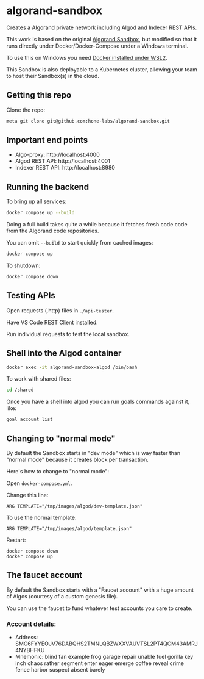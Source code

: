 # algorand-sandbox

Creates a Algorand private network including Algod and Indexer REST APIs.

This work is based on the original [Algorand Sandbox](https://github.com/algorand/sandbox), but modified so that it runs directly under Docker/Docker-Compose under a Windows terminal.

To use this on Windows you need [Docker installed under WSL2](https://docs.docker.com/desktop/windows/install/).

This Sandbox is also deployable to a Kubernetes cluster, allowing your team to host their Sandbox(s) in the cloud.

## Getting this repo

Clone the repo:

```bash
meta git clone git@github.com:hone-labs/algorand-sandbox.git
```

## Important end points

- Algo-proxy: http://localhost:4000
- Algod REST API: http://localhost:4001
- Indexer REST API: http://localhost:8980

## Running the backend

To bring up all services:

```bash
docker compose up --build
```

Doing a full build takes quite a while because it fetches fresh code code from the Algorand code repositories.

You can omit `--build` to start quickly from cached images:

```bash
docker compose up
```

To shutdown:

```bash
docker compose down
```

## Testing APIs

Open requests (.http) files in `./api-tester`. 

Have VS Code REST Client installed.

Run individual requests to test the local sandbox.

## Shell into the Algod container

```bash
docker exec -it algorand-sandbox-algod /bin/bash
````

To work with shared files:

```bash
cd /shared
```

Once you have a shell into algod you can run goals commands against it, like:

```bash
goal account list
```

## Changing to "normal mode"

By default the Sandbox starts in "dev mode" which is way faster than "normal mode" because it creates block per transaction.

Here's how to change to "normal mode":

Open `docker-compose.yml`.

Change this line:

```
ARG TEMPLATE="/tmp/images/algod/dev-template.json"
```

To use the normal template:

```
ARG TEMPLATE="/tmp/images/algod/template.json"
```

Restart:

```
docker compose down
docker compose up
```

## The faucet account

By default the Sandbox starts with a "Faucet account" with a huge amount of Algos (courtesy of a custom genesis file). 

You can use the faucet to fund whatever test accounts you care to create.

### Account details:
- Address: SMG6FYYEOJV76DABQHS2TMNLQBZWXXVAUVTSL2PT4QCM43AMRJ4NYBHFKU
- Mnemonic: blind fan example frog garage repair unable fuel gorilla key inch chaos rather segment enter eager emerge coffee reveal crime fence harbor suspect absent barely